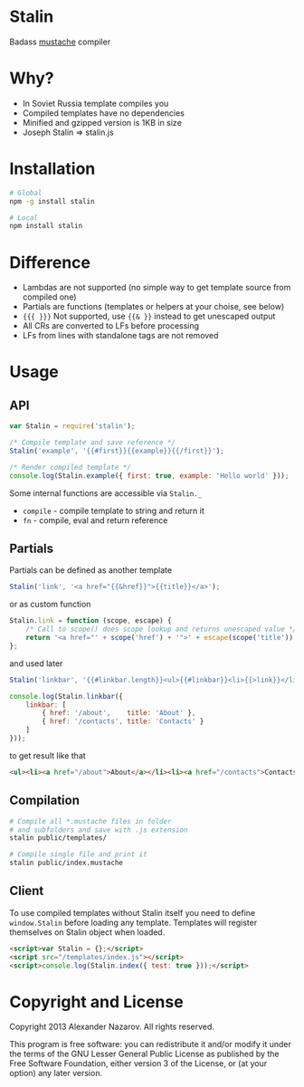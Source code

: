 # Stalin

Badass [mustache](http://mustache.github.com) compiler

# Why?

* In Soviet Russia template compiles you
* Compiled templates have no dependencies
* Minified and gzipped version is 1KB in size
* Joseph Stalin => stalin.js

# Installation

```bash
# Global
npm -g install stalin

# Local
npm install stalin
```

# Difference

* Lambdas are not supported (no simple way to get template source from compiled one)
* Partials are functions (templates or helpers at your choise, see below)
* `{{{ }}}` Not supported, use `{{& }}` instead to get unescaped output
* All CRs are converted to LFs before processing
* LFs from lines with standalone tags are not removed

# Usage

## API

```javascript
var Stalin = require('stalin');

/* Compile template and save reference */
Stalin('example', '{{#first}}{{example}}{{/first}}');

/* Render compiled template */
console.log(Stalin.example({ first: true, example: 'Hello world' }));
```

Some internal functions are accessible via `Stalin._`

* `compile` - compile template to string and return it
* `fn` - compile, eval and return reference

## Partials

Partials can be defined as another template

```javascript
Stalin('link', '<a href="{{&href}}">{{title}}</a>');
```

or as custom function

```javascript
Stalin.link = function (scope, escape) {
	/* Call to scope() does scope lookup and returns unescaped value */
	return '<a href="' + scope('href') + '">' + escape(scope('title')) + '</a>';
};
```

and used later

```javascript
Stalin('linkbar', '{{#linkbar.length}}<ul>{{#linkbar}}<li>{{>link}}</li>{{/linkbar}}</ul>{{/linkbar.length}}');

console.log(Stalin.linkbar({
	linkbar: [
		{ href: '/about',    title: 'About' },
		{ href: '/contacts', title: 'Contacts' }
	]
}));
```

to get result like that

```html
<ul><li><a href="/about">About</a></li><li><a href="/contacts">Contacts</a></li></ul>
```

## Compilation

```bash
# Compile all *.mustache files in folder
# and subfolders and save with .js extension
stalin public/templates/

# Compile single file and print it
stalin public/index.mustache
```

## Client

To use compiled templates without Stalin itself you need to define `window.Stalin` before loading any template. Templates
will register themselves on Stalin object when loaded.

```html
<script>var Stalin = {};</script>
<script src="/templates/index.js"></script>
<script>console.log(Stalin.index({ test: true }));</script>
```

# Copyright and License

Copyright 2013 Alexander Nazarov. All rights reserved.

This program is free software: you can redistribute it and/or modify
it under the terms of the GNU Lesser General Public License as published by
the Free Software Foundation, either version 3 of the License, or
(at your option) any later version.
